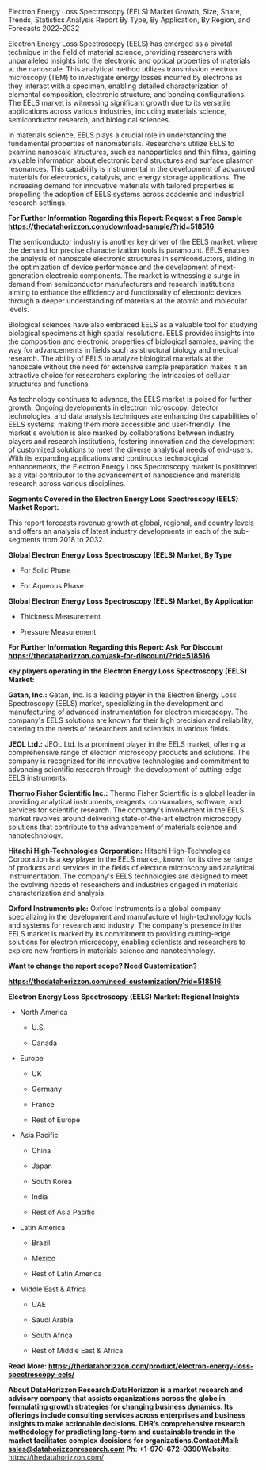 Electron Energy Loss Spectroscopy (EELS) Market Growth, Size, Share,
Trends, Statistics Analysis Report By Type, By Application, By Region,
and Forecasts 2022-2032

Electron Energy Loss Spectroscopy (EELS) has emerged as a pivotal
technique in the field of material science, providing researchers with
unparalleled insights into the electronic and optical properties of
materials at the nanoscale. This analytical method utilizes transmission
electron microscopy (TEM) to investigate energy losses incurred by
electrons as they interact with a specimen, enabling detailed
characterization of elemental composition, electronic structure, and
bonding configurations. The EELS market is witnessing significant growth
due to its versatile applications across various industries, including
materials science, semiconductor research, and biological sciences.

In materials science, EELS plays a crucial role in understanding the
fundamental properties of nanomaterials. Researchers utilize EELS to
examine nanoscale structures, such as nanoparticles and thin films,
gaining valuable information about electronic band structures and
surface plasmon resonances. This capability is instrumental in the
development of advanced materials for electronics, catalysis, and energy
storage applications. The increasing demand for innovative materials
with tailored properties is propelling the adoption of EELS systems
across academic and industrial research settings.

**For Further Information Regarding this Report: Request a Free Sample
<https://thedatahorizzon.com/download-sample/?rid=518516>**

The semiconductor industry is another key driver of the EELS market,
where the demand for precise characterization tools is paramount. EELS
enables the analysis of nanoscale electronic structures in
semiconductors, aiding in the optimization of device performance and the
development of next-generation electronic components. The market is
witnessing a surge in demand from semiconductor manufacturers and
research institutions aiming to enhance the efficiency and functionality
of electronic devices through a deeper understanding of materials at the
atomic and molecular levels.

Biological sciences have also embraced EELS as a valuable tool for
studying biological specimens at high spatial resolutions. EELS provides
insights into the composition and electronic properties of biological
samples, paving the way for advancements in fields such as structural
biology and medical research. The ability of EELS to analyze biological
materials at the nanoscale without the need for extensive sample
preparation makes it an attractive choice for researchers exploring the
intricacies of cellular structures and functions.

As technology continues to advance, the EELS market is poised for
further growth. Ongoing developments in electron microscopy, detector
technologies, and data analysis techniques are enhancing the
capabilities of EELS systems, making them more accessible and
user-friendly. The market's evolution is also marked by collaborations
between industry players and research institutions, fostering innovation
and the development of customized solutions to meet the diverse
analytical needs of end-users. With its expanding applications and
continuous technological enhancements, the Electron Energy Loss
Spectroscopy market is positioned as a vital contributor to the
advancement of nanoscience and materials research across various
disciplines.

**Segments Covered in the Electron Energy Loss Spectroscopy (EELS)
Market Report:**

This report forecasts revenue growth at global, regional, and country
levels and offers an analysis of latest industry developments in each of
the sub-segments from 2018 to 2032.

**Global Electron Energy Loss Spectroscopy (EELS) Market, By Type**

-   For Solid Phase

-   For Aqueous Phase

**Global Electron Energy Loss Spectroscopy (EELS) Market, By
Application**

-   Thickness Measurement

-   Pressure Measurement

**For Further Information Regarding this Report: Ask For Discount
<https://thedatahorizzon.com/ask-for-discount/?rid=518516>**

**key players operating in the Electron Energy Loss Spectroscopy (EELS)
Market:**

**Gatan, Inc.:** Gatan, Inc. is a leading player in the Electron Energy
Loss Spectroscopy (EELS) market, specializing in the development and
manufacturing of advanced instrumentation for electron microscopy. The
company's EELS solutions are known for their high precision and
reliability, catering to the needs of researchers and scientists in
various fields.

**JEOL Ltd.:** JEOL Ltd. is a prominent player in the EELS market,
offering a comprehensive range of electron microscopy products and
solutions. The company is recognized for its innovative technologies and
commitment to advancing scientific research through the development of
cutting-edge EELS instruments.

**Thermo Fisher Scientific Inc.:** Thermo Fisher Scientific is a global
leader in providing analytical instruments, reagents, consumables,
software, and services for scientific research. The company's
involvement in the EELS market revolves around delivering
state-of-the-art electron microscopy solutions that contribute to the
advancement of materials science and nanotechnology.

**Hitachi High-Technologies Corporation:** Hitachi High-Technologies
Corporation is a key player in the EELS market, known for its diverse
range of products and services in the fields of electron microscopy and
analytical instrumentation. The company's EELS technologies are designed
to meet the evolving needs of researchers and industries engaged in
materials characterization and analysis.

**Oxford Instruments plc:** Oxford Instruments is a global company
specializing in the development and manufacture of high-technology tools
and systems for research and industry. The company's presence in the
EELS market is marked by its commitment to providing cutting-edge
solutions for electron microscopy, enabling scientists and researchers
to explore new frontiers in materials science and nanotechnology.

**Want to change the report scope? Need Customization?**

**<https://thedatahorizzon.com/need-customization/?rid=518516>**

**Electron Energy Loss Spectroscopy (EELS) Market: Regional Insights**

-   North America

    -   U.S.

    -   Canada

-   Europe

    -   UK

    -   Germany

    -   France

    -   Rest of Europe

-   Asia Pacific

    -   China

    -   Japan

    -   South Korea

    -   India

    -   Rest of Asia Pacific

-   Latin America

    -   Brazil

    -   Mexico

    -   Rest of Latin America

-   Middle East & Africa

    -   UAE

    -   Saudi Arabia

    -   South Africa

    -   Rest of Middle East & Africa

**Read More:
<https://thedatahorizzon.com/product/electron-energy-loss-spectroscopy-eels/>**

**About DataHorizzon Research:**DataHorizzon is a market research and
advisory company that assists organizations across the globe in
formulating growth strategies for changing business dynamics. Its
offerings include consulting services across enterprises and business
insights to make actionable decisions. DHR’s comprehensive research
methodology for predicting long-term and sustainable trends in the
market facilitates complex decisions for organizations.**Contact:Mail:**
<sales@datahorizzonresearch.com> **Ph:** +1–970–672–0390**Website:**
<https://thedatahorizzon.com/>
